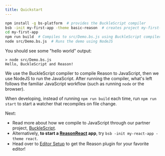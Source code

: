 ```yaml
---
title: Quickstart
---
```


```sh
npm install -g bs-platform  # provides the BuckleScript compiler
bsb -init my-first-app -theme basic-reason  # creates project my-first-app/
cd my-first-app
npm run build  # Compiles to src/Demo.bs.js using BuckleScript compiler
node src/Demo.bs.js  # Runs the demo using NodeJS
```

You should see some "hello world" output:

```console
> node src/Demo.bs.js
Hello, BuckleScript and Reason!
```

We use the BuckleScript compiler to compile Reason to JavaScript, then we use NodeJS to run the JavaScript. After running the compiler, what's left follows the familiar JavaScript workflow (such as running `node` or the browser).

When developing, instead of running `npm run build` each time, run `npm run start` to start a watcher that recompiles on file change.

Next:

- Read more about how we compile to JavaScript through our partner project, [BuckleScript](https://bucklescript.github.io).
- Alternatively, **to start a [ReasonReact](//reasonml.github.io/reason-react/docs/en/installation.html) app**, try `bsb -init my-react-app -theme react`.
- Head over to [Editor Setup](global-installation.md) to get the Reason plugin for your favorite editor!
